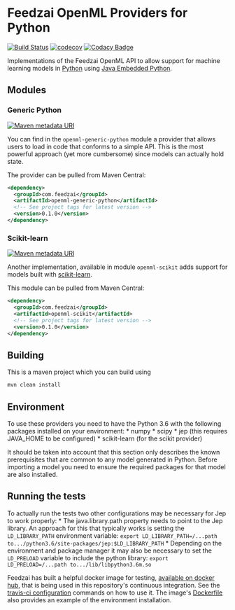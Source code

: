 # Feedzai OpenML Providers for Python
[![Build Status](https://travis-ci.com/feedzai/feedzai-openml-python.svg?branch=hf-0.1.X)](https://travis-ci.com/feedzai/feedzai-openml-python)
[![codecov](https://codecov.io/gh/feedzai/feedzai-openml-python/branch/hf-0.1.X/graph/badge.svg)](https://codecov.io/gh/feedzai/feedzai-openml-python)
[![Codacy Badge](https://api.codacy.com/project/badge/Grade/4cb28e8bf4104cffa20812e207514b9b)](https://www.codacy.com/app/feedzai/feedzai-openml-python?utm_source=github.com&amp;utm_medium=referral&amp;utm_content=feedzai/feedzai-openml-python&amp;utm_campaign=Badge_Grade)

Implementations of the Feedzai OpenML API to allow support for machine
learning models in [Python](https://www.python.org/)
using [Java Embedded Python](https://github.com/ninia/jep). 

## Modules

### Generic Python
[![Maven metadata URI](https://img.shields.io/maven-metadata/v/http/central.maven.org/maven2/com/feedzai/openml-generic-python/maven-metadata.xml.svg)](https://mvnrepository.com/artifact/com.feedzai/openml-generic-python)

You can find in the `openml-generic-python` module a provider that allows
users to load in code that conforms to a simple API.
This is the most powerful approach (yet more cumbersome) since models
can actually hold state.

The provider can be pulled from Maven Central:
```xml
<dependency>
  <groupId>com.feedzai</groupId>
  <artifactId>openml-generic-python</artifactId>
  <!-- See project tags for latest version -->
  <version>0.1.0</version>
</dependency>
```

### Scikit-learn
[![Maven metadata URI](https://img.shields.io/maven-metadata/v/http/central.maven.org/maven2/com/feedzai/openml-scikit/maven-metadata.xml.svg)](https://mvnrepository.com/artifact/com.feedzai/openml-scikit)

Another implementation, available in module `openml-scikit` adds support for models built with
[scikit-learn](http://scikit-learn.org/stable/index.html).

This module can be pulled from Maven Central:
```xml
<dependency>
  <groupId>com.feedzai</groupId>
  <artifactId>openml-scikit</artifactId>
  <!-- See project tags for latest version -->
  <version>0.1.0</version>
</dependency>
```

## Building
This is a maven project which you can build using
```bash
mvn clean install
```

## Environment

To use these providers you need to have the Python 3.6 with the following packages installed on your environment:
    * numpy
    * scipy
    * jep (this requires JAVA_HOME to be configured)
    * scikit-learn (for the scikit provider)
    
It should be taken into account that this section only describes the known prerequisites that are common to any model generated in Python.
Before importing a model you need to ensure the required packages for that model are also installed.

## Running the tests 

To actually run the tests two other configurations may be necessary for Jep to work properly:
    * The java.library.path property needs to point to the Jep library. An approach for this that typically works is setting
    the `LD_LIBRARY_PATH` environment variable: `export LD_LIBRARY_PATH=/...path to.../python3.6/site-packages/jep:$LD_LIBRARY_PATH`
    * Depending on the environment and package manager it may also be necessary to set the `LD_PRELOAD` variable to include 
    the python library: `export LD_PRELOAD=/...path to.../lib/libpython3.6m.so`


Feedzai has built a helpful docker image for testing, [available on docker hub](https://hub.docker.com/r/feedzai/oracle-jep-miniconda/),
that is being used in this repository's continuous integration. See the [travis-ci configuration](.travis.yml) commands
on how to use it.
The image's [Dockerfile](https://github.com/feedzai/oracle-jep-miniconda/blob/master/Dockerfile) also provides an example 
of the environment installation.
